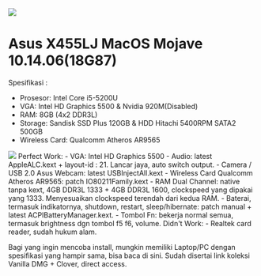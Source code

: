 

<img src="https://raw.githubusercontent.com/umarhadi/asus-x455lj-mojave/master/img/1.png">

# Asus X455LJ MacOS Mojave 10.14.06(18G87)

Spesifikasi :
  <ul><li>Prosesor: Intel Core i5-5200U</li>
  <li>VGA: Intel HD Graphics 5500 & Nvidia 920M(Disabled)</li>
  <li>RAM: 8GB (4x2 DDR3L)</li>
  <li>Storage: Sandisk SSD Plus 120GB & HDD Hitachi 5400RPM SATA2 500GB</li>
  <li>Wireless Card: Qualcomm Atheros AR9565 </li></ul>
<img src="https://raw.githubusercontent.com/umarhadi/asus-x455lj-mojave/master/img/2.png">
Perfect Work:
- VGA: Intel HD Graphics 5500
- Audio: latest AppleALC.kext + layout-id : 21. Lancar jaya, auto switch output.
- Camera / USB 2.0 Asus Webcam: latest USBInjectAll.kext 
- Wireless Card Qualcomm Atheros AR9565: patch IO80211Family.kext 
- RAM Dual Channel: native tanpa kext, 4GB DDR3L 1333 + 4GB DDR3L 1600, clockspeed yang dipakai yang 1333. Menyesuaikan clockspeed terendah dari kedua RAM.
- Baterai, termasuk indikatornya, shutdown, restart, sleep/hibernate: patch manual + latest ACPIBatteryManager.kext.
- Tombol Fn: bekerja normal semua, termasuk brightness dgn tombol f5 f6, volume.
Didn't Work:
- Realtek card reader, sudah hukum alam.

Bagi yang ingin mencoba install, mungkin memiliki Laptop/PC dengan spesifikasi yang hampir sama, bisa baca di sini. Sudah disertai link koleksi Vanilla DMG + Clover, direct access.
